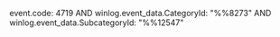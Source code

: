 event.code: 4719 AND winlog.event_data.CategoryId: "%%8273" AND winlog.event_data.SubcategoryId: "%%12547"
